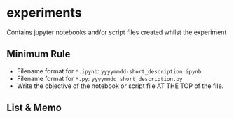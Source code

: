 # experiments
Contains jupyter notebooks and/or script files created whilst the experiment

## Minimum Rule
- Filename format for `*.ipynb`: `yyyymmdd-short_description.ipynb`  
- Filename format for `*.py`: `yyyymmdd_short_description.py`  
- Write the objective of the notebook or script file AT THE TOP of the file.

## List & Memo
